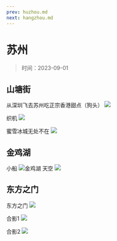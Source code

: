 ```yaml
---
prev: huzhou.md
next: hangzhou.md
---
```


# 苏州

> 时间：2023-09-01

## 山塘街

从深圳飞去苏州吃正宗香港甜点（狗头）
![](https://img.woodli.io/img/202309111818695.jpg)

织机
![](https://img.woodli.io/img/202309111818697.jpg)

蜜雪冰城无处不在
![](https://img.woodli.io/img/202309111818698.jpg)


## 金鸡湖

小船
![金鸡湖](https://img.woodli.io/img/202309041948813.jpg "金鸡湖-🚢")
天空
![](https://img.woodli.io/img/202309061619857.jpg)

## 东方之门

东方之门
![](https://img.woodli.io/img/202309061619862.jpg)

合影1
![](https://img.woodli.io/img/202309061628209.jpg)

合影2
![](https://img.woodli.io/img/202309061628208.jpg)